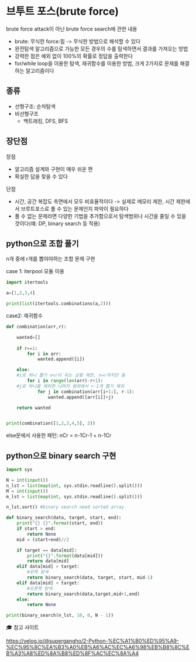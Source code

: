 # 브투트 포스(brute force)
brute force attack이 아닌 brute force search에 관한 내용

- brute: 무식한 force:힘 -> 무식한 방법으로 해석할 수 있다 
- 완전탐색 알고리즘으로 가능한 모든 경우의 수를 탐색하면서 결과를 가져오는 방법 
- 강력한 점은 예외 없이 100%의 확률로 정답을 출력한다 
- for/while loop을 이용한 탐색, 재귀함수를 이용한 방법, 크게 2가지로 문제를 해결하는 알고리즘이다

## 종류
- 선형구조: 순차탐색
- 비선형구조
  - 백트래킹, DFS, BFS

## 장단점
장점
- 알고리즘 설계와 구현이 매우 쉬운 편 
- 확실한 답을 찾을 수 있다 

단점
- 시간, 공간 복잡도 측면에서 모두 비효율적이다 -> 실제로 메모리 제한, 시간 제한에서 브루트포스로 풀 수 있는 문제인지 파악이 필요하다 
- 풀 수 없는 문제라면 다양한 기법을 추가함으로서 탐색범위나 시간을 줄일 수 있을 것이다(예: DP, binary search 등 적용)

## python으로 조합 풀기 
n개 중에 r개를 뽑아야하는 조합 문제 구현 

case 1: iterpool 모듈 이용
```python
import itertools

a=[1,2,3,4]

print(list(itertools.combinations(a,2)))
```
case2: 재귀함수
```python
def combination(arr,r):

    wanted=[]
    
    if r==1:
        for i in arr:
            wanted.append([i])

    else:
    #i로 하나 뽑기 n<r이 되는 상황 제한, n=r까지만 돔 
        for i in range(len(arr)-r+1):
    #j로 하나를 제외한 나머지 범위에서 r-1개 뽑기 재귀
            for j in combination(arr[i+1:], r-1):
                wanted.append([arr[i]]+j)

    return wanted


print(combination([1,2,3,4,5], 2))

```
else문에서 사용한 패턴: nCr = n-1Cr-1 + n-1Cr


## python으로 binary search 구현 
```python
import sys

N = int(input())
n_lst = list(map(int, sys.stdin.readline().split()))
M = int(input())
m_lst = list(map(int, sys.stdin.readline().split()))

n_lst.sort() #binary search need sorted array

def binary_search(data, target, start, end):
    print("{} {}".format(start, end))
    if start > end:
        return None
    mid = (start+end)//2

    if target == data[mid]:
        print("{}".format(data[mid]))
        return data[mid]
    elif data[mid] > target:
        #왼쪽 탐색
        return binary_search(data, target, start, mid-1)
    elif data[mid] < target:
        #오른쪽 탐색
        return binary_search(data,target,mid+1,end)
    else:
        return None

print(binary_search(n_lst, 10, 0, N - 1))
```

🎓 참고 사이트

https://velog.io/@supergangho/2-Python-%EC%A1%B0%ED%95%A9-%EC%95%8C%EA%B3%A0%EB%A6%AC%EC%A6%98%EB%B8%8C%EB%A3%A8%ED%8A%B8%ED%8F%AC%EC%8A%A4
